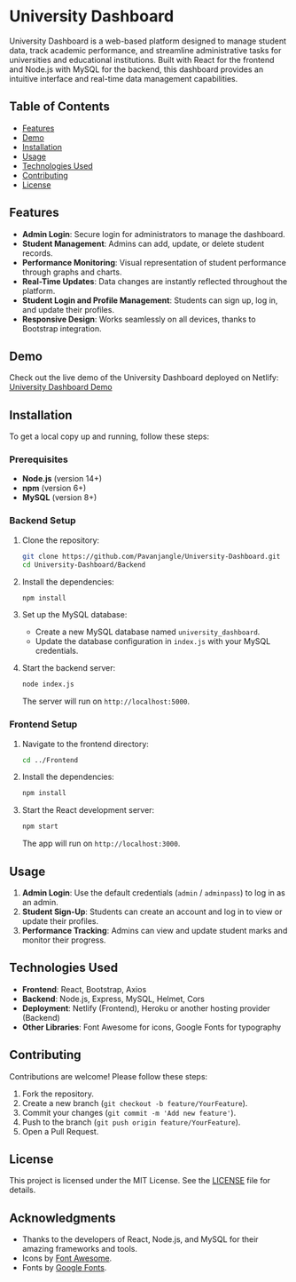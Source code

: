 # University Dashboard

University Dashboard is a web-based platform designed to manage student data, track academic performance, and streamline administrative tasks for universities and educational institutions. Built with React for the frontend and Node.js with MySQL for the backend, this dashboard provides an intuitive interface and real-time data management capabilities.

## Table of Contents

- [Features](#features)
- [Demo](#demo)
- [Installation](#installation)
- [Usage](#usage)
- [Technologies Used](#technologies-used)
- [Contributing](#contributing)
- [License](#license)

## Features

- **Admin Login**: Secure login for administrators to manage the dashboard.
- **Student Management**: Admins can add, update, or delete student records.
- **Performance Monitoring**: Visual representation of student performance through graphs and charts.
- **Real-Time Updates**: Data changes are instantly reflected throughout the platform.
- **Student Login and Profile Management**: Students can sign up, log in, and update their profiles.
- **Responsive Design**: Works seamlessly on all devices, thanks to Bootstrap integration.

## Demo

Check out the live demo of the University Dashboard deployed on Netlify: [University Dashboard Demo](https://your-deployed-url.netlify.app)

## Installation

To get a local copy up and running, follow these steps:

### Prerequisites

- **Node.js** (version 14+)
- **npm** (version 6+)
- **MySQL** (version 8+)

### Backend Setup

1. Clone the repository:
    ```bash
    git clone https://github.com/Pavanjangle/University-Dashboard.git
    cd University-Dashboard/Backend
    ```

2. Install the dependencies:
    ```bash
    npm install
    ```

3. Set up the MySQL database:
   - Create a new MySQL database named `university_dashboard`.
   - Update the database configuration in `index.js` with your MySQL credentials.

4. Start the backend server:
    ```bash
    node index.js
    ```
   The server will run on `http://localhost:5000`.

### Frontend Setup

1. Navigate to the frontend directory:
    ```bash
    cd ../Frontend
    ```

2. Install the dependencies:
    ```bash
    npm install
    ```

3. Start the React development server:
    ```bash
    npm start
    ```
   The app will run on `http://localhost:3000`.

## Usage

1. **Admin Login**: Use the default credentials (`admin` / `adminpass`) to log in as an admin.
2. **Student Sign-Up**: Students can create an account and log in to view or update their profiles.
3. **Performance Tracking**: Admins can view and update student marks and monitor their progress.

## Technologies Used

- **Frontend**: React, Bootstrap, Axios
- **Backend**: Node.js, Express, MySQL, Helmet, Cors
- **Deployment**: Netlify (Frontend), Heroku or another hosting provider (Backend)
- **Other Libraries**: Font Awesome for icons, Google Fonts for typography

## Contributing

Contributions are welcome! Please follow these steps:

1. Fork the repository.
2. Create a new branch (`git checkout -b feature/YourFeature`).
3. Commit your changes (`git commit -m 'Add new feature'`).
4. Push to the branch (`git push origin feature/YourFeature`).
5. Open a Pull Request.

## License

This project is licensed under the MIT License. See the [LICENSE](LICENSE) file for details.

## Acknowledgments

- Thanks to the developers of React, Node.js, and MySQL for their amazing frameworks and tools.
- Icons by [Font Awesome](https://fontawesome.com/).
- Fonts by [Google Fonts](https://fonts.google.com/).

